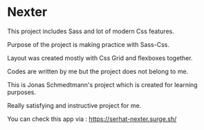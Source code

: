 # Nexter

This project includes Sass and lot of modern Css features.

Purpose of the project is making practice with Sass-Css.

Layout was created mostly with Css Grid and flexboxes together.

Codes are written by me but the project does not belong to me.

This is Jonas Schmedtmann's project which is created for learning purposes.

Really satisfying and instructive project for me.

You can check this app via : https://serhat-nexter.surge.sh/

